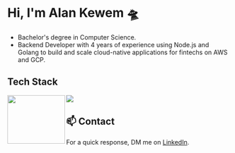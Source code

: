 # Hi, I'm Alan Kewem 🛸

- Bachelor's degree in Computer Science.
- Backend Developer with 4 years of experience using Node.js and Golang to build and scale cloud-native applications for fintechs on AWS and GCP.

## Tech Stack
<img align="left" height="110" width="130" src="https://github.com/egonelbre/gophers/blob/master/.thumb/animation/gopher-dance-long-3x.gif">

<p align="left">
  <a href="https://skillicons.dev">
    <img src="https://skillicons.dev/icons?i=golang,typescript,nodejs,postgresql,mysql,mongo,dynamodb,redis,kafka,terraform,docker,k8s,aws,gcp,git,bash&perline=8" />
  </a>
</p>

## 📫 Contact

For a quick response, DM me on [LinkedIn](https://www.linkedin.com/in/alankewem).

